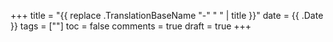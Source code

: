 +++
title = "{{ replace .TranslationBaseName "-" " " | title }}"
date = {{ .Date }}
tags = [""]
toc = false
comments = true
draft = true
+++
